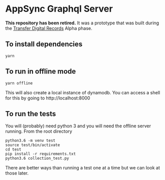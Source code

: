 # AppSync Graphql Server

**This repository has been retired.** It was a prototype that was built during
the [Transfer Digital Records](https://github.com/nationalarchives/tdr-dev-documentation/)
Alpha phase.

## To install dependencies

`yarn`

## To run in offline mode

`yarn offline`

This will also create a local instance of dynamodb. You can access a shell for this by going to http://localhost:8000

## To run the tests
You will (probably) need python 3 and you will need the offline server running. From the root directory

```
python3.6 -m venv test
source test/bin/activate
cd test 
pip install -r requirements.txt
python3.6 collection_test.py
```

There are better ways than running a test one at a time but we can look at those later. 
